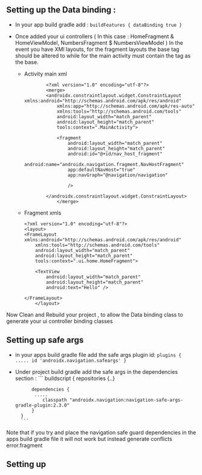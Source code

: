 ## Setting up the Data binding :

- In your app build gradle add :
       ``` buildFeatures {
                dataBinding true
            }
       ```
- Once added your ui controllers ( In this case : HomeFragment & HomeViewModel, NumbersFragment $ NumbersViewModel )
     In the event you have XMl layouts, for the fragment layouts the base tag should be altered to <layout> while for the main activity must contain the
     <merge>  tag as the base.

    -  Activity main xml
        ```
                <?xml version="1.0" encoding="utf-8"?>
                <merge>
                <androidx.constraintlayout.widget.ConstraintLayout xmlns:android="http://schemas.android.com/apk/res/android"
                    xmlns:app="http://schemas.android.com/apk/res-auto"
                    xmlns:tools="http://schemas.android.com/tools"
                    android:layout_width="match_parent"
                    android:layout_height="match_parent"
                    tools:context=".MainActivity">

                    <fragment
                        android:layout_width="match_parent"
                        android:layout_height="match_parent"
                        android:id="@+id/nav_host_fragment"
                        android:name="androidx.navigation.fragment.NavHostFragment"
                        app:defaultNavHost="true"
                        app:navGraph="@navigation/navigation"

                        />

                </androidx.constraintlayout.widget.ConstraintLayout>
                    </merge>
        ```
    -  Fragment xmls

        ```
        <?xml version="1.0" encoding="utf-8"?>
        <layout>
        <FrameLayout xmlns:android="http://schemas.android.com/apk/res/android"
            xmlns:tools="http://schemas.android.com/tools"
            android:layout_width="match_parent"
            android:layout_height="match_parent"
            tools:context=".ui.home.HomeFragment">

            <TextView
                android:layout_width="match_parent"
                android:layout_height="match_parent"
                android:text="Hello" />

        </FrameLayout>
            </layout>
        ```
Now Clean and Rebuild  your project , to allow the Data binding class to generate your ui controller binding classes

## Setting  up safe args

- in your apps build gradle file  add the safe args plugin id:
        ```
        plugins {
            .....
            id 'androidx.navigation.safeargs'
        }
        ```

- Under project build gradle  add the safe args in the dependencies section :
        ```
        buildscript {
            repositories {..}

            dependencies {
             .....
                classpath "androidx.navigation:navigation-safe-args-gradle-plugin:2.3.0"
            }
        }
        ```
Note that if you try and place the navigation safe guard dependencies in the apps build gradle file it will not work but instead generate conflicts error.fragment

## Setting up 